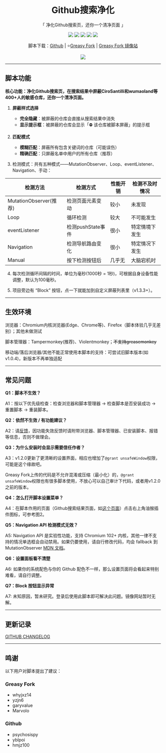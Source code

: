 <center>

<h1 align="center">Github搜索净化</h1>

<p align="center">「 净化Github搜索页，还你一个清净页面 」</p>

<p align='center'>
   <img src="https://img.shields.io/github/license/BonjourFeng/Github-Search-Purification?style=flat&label=License">
   <img src="https://img.shields.io/github/stars/BonjourFeng/Github-Search-Purification?style=flat&label=Stars">
   <img src="https://img.shields.io/github/forks/BonjourFeng/Github-Search-Purification?style=flat&label=Forks">
   <img src="https://img.shields.io/greasyfork/v/473912?style=flat&label=Version">
   <img src="https://img.shields.io/greasyfork/dt/473912?style=flat&label=Downloads">
</p>

<p align="center">脚本下载：<a href="https://github.com/BonjourFeng/Github-Search-Purification">Github</a> | ⭐<a href="https://greasyfork.org/zh-CN/scripts/473912-github%E6%90%9C%E7%B4%A2%E5%87%80%E5%8C%96">Greasy Fork</a> | <a href="https://gf.qytechs.cn/zh-CN/scripts/473912-github%E6%90%9C%E7%B4%A2%E5%87%80%E5%8C%96">Greasy Fork 镜像站</a></p>

<img src="https://raw.gitmirror.com/BonjourFeng/Script-History/main/history.png">

</center>

---

## 脚本功能

**核心功能：净化Github搜索页，在搜索结果中屏蔽CiroSantilli和wumaoland等400+人的敏感仓库，还你一个清净页面。**

1. **屏蔽样式选择**  
   - **完全隐藏**：被屏蔽的仓库会直接从搜索结果中消失  
   - **显示提示框**：被屏蔽的仓库会显示「⛔ 该仓库被脚本屏蔽」的提示框

2. **匹配模式**  
   - **模糊匹配**：屏蔽所有包含关键词的仓库（可能误伤）  
   - **精确匹配**：只屏蔽名单中用户的所有仓库（推荐）  

3. 检测模式：共有五种模式——MutationObserver、Loop、eventListener、Navigation、手动：

| 检测方法                 | 检测方式          | 性能开销 | 检测不及时情况 |
| -------------------- | ------------- | ---- | ------- |
| MutationObserver(推荐) | 检测页面元素变动      | 较小   | 未发现     |
| Loop                 | 循环检测          | 较大   | 不可能发生   |
| eventListener        | 检测pushState事件 | 很小   | 特定情境下发生 |
| Navigation           | 检测导航路由变化      | 很小   | 特定情况下发生 |
| Manual               | 按下检测按钮后       | 几乎无  | 大脑宕机时   |

4. 每次检测循环间隔的时间，单位为毫秒(1000秒 = 1秒)，可根据自身设备性能调整，默认为100毫秒。

5. 项目旁边有 “Block” 按钮，点一下就能加到自定义屏蔽列表里（v1.3.3+）。

---

## 生效环境

浏览器：Chromium内核浏览器(Edge、Chrome等)、Firefox（脚本体验几乎无差别）；其他未做测试

脚本管理器：Tampermonkey(推荐)、Violentmonkey；~~不支持greasemonkey~~

移动端/落后浏览器/其他不能正常使用本脚本的支持：可尝试旧脚本版本(如v1.0.4)，新版本不再单独适配

---

## 常见问题

**Q1：脚本不生效？**

A1：按以下优先级检查：检查浏览器和脚本管理器 → 检查脚本是否安装成功 → 重置脚本 → 重装脚本。

**Q2：依然不生效 / 有功能建议？**

A2：请[反馈](https://greasyfork.org/zh-CN/scripts/473912-github%E6%90%9C%E7%B4%A2%E5%87%80%E5%8C%96/feedback)，因功能失效反馈时请附带浏览器、脚本管理器、已安装脚本、报错等信息，否则不做理会。

**Q3：为什么安装时会显示需要信任作者？**

A3：v1.2.0更新了更清晰的设置界面，相应也增加了`@grant unsafeWindow`权限，可能是这个缘故吧。

Greasy Fork上传的代码是不允许混淆或压缩（最小化）的，`@grant unsafeWindow`权限也有很多脚本使用，不放心可以自己审计下代码，或者用v1.2.0之前的版本。

**Q4：怎么打开脚本设置菜单？**

A4：在脚本作用的页面（Github搜索结果页面，如[这个页面](https://github.com/search?q=%E6%94%BF%E6%B2%BB&type=repositories&s=stars&o=desc)）点击右上角油猴插件图标，可参考图2。

**Q5：Navigation API 检测模式无效？**

A5: Navigation API 是实验性功能，支持 Chromium 102+ 内核，其他一律不支持的情况单选框会自动禁用。如果仍要使用，请自行修改代码，均会 fallback 到  MutationObserver [MDN 文档](https://developer.mozilla.org/zh-CN/docs/Web/API/Navigation#%E6%B5%8F%E8%A7%88%E5%99%A8%E5%85%BC%E5%AE%B9%E6%80%A7)。

**Q6：设置面板看不清楚**

A6: 如果你的系统配色与你的 Github 配色不一样，那么设置页面将会看起来特别难看，请自行调整。

**Q7：Block 按钮显示异常**

A7: 未知原因，暂未研究。登录后使用此脚本即可解决此问题。镜像网站暂时无解。

---

## 更新记录

[GITHUB CHANGELOG](CHANGELOG.md)

---

## 鸣谢

以下用户对脚本提出了建议：
### Greasy Fork

- whyjxz14
- yzjn6
- garyvalue
- Marvolo

### Github

- psychosispy
- yblpoi
- hmjz100
